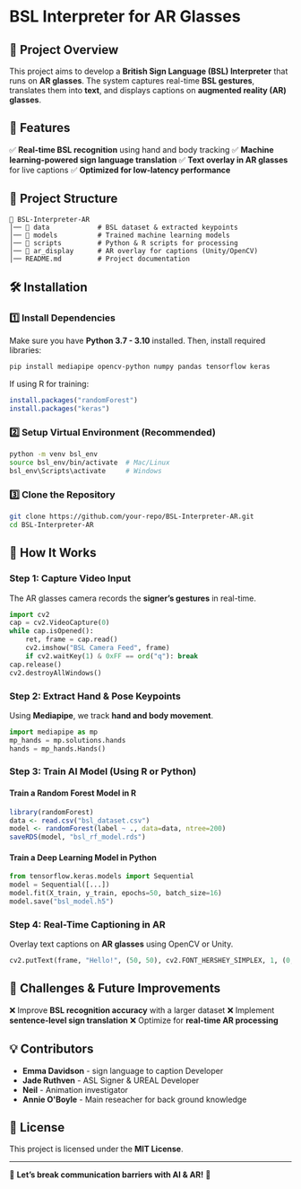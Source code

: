 # BSL Interpreter for AR Glasses

## 📌 Project Overview
This project aims to develop a **British Sign Language (BSL) Interpreter** that runs on **AR glasses**. The system captures real-time **BSL gestures**, translates them into **text**, and displays captions on **augmented reality (AR) glasses**.

## 🚀 Features
✅ **Real-time BSL recognition** using hand and body tracking
✅ **Machine learning-powered sign language translation**
✅ **Text overlay in AR glasses** for live captions
✅ **Optimized for low-latency performance**

## 📂 Project Structure
```
📁 BSL-Interpreter-AR
│── 📂 data            # BSL dataset & extracted keypoints
│── 📂 models          # Trained machine learning models
│── 📂 scripts         # Python & R scripts for processing
│── 📂 ar_display      # AR overlay for captions (Unity/OpenCV)
│── README.md         # Project documentation
```

## 🛠️ Installation
### 1️⃣ Install Dependencies
Make sure you have **Python 3.7 - 3.10** installed. Then, install required libraries:
```bash
pip install mediapipe opencv-python numpy pandas tensorflow keras
```
If using R for training:
```r
install.packages("randomForest")
install.packages("keras")
```

### 2️⃣ Setup Virtual Environment (Recommended)
```bash
python -m venv bsl_env
source bsl_env/bin/activate  # Mac/Linux
bsl_env\Scripts\activate     # Windows
```

### 3️⃣ Clone the Repository
```bash
git clone https://github.com/your-repo/BSL-Interpreter-AR.git
cd BSL-Interpreter-AR
```

## 🎥 How It Works
### Step 1: Capture Video Input
The AR glasses camera records the **signer’s gestures** in real-time.
```python
import cv2
cap = cv2.VideoCapture(0)
while cap.isOpened():
    ret, frame = cap.read()
    cv2.imshow("BSL Camera Feed", frame)
    if cv2.waitKey(1) & 0xFF == ord("q"): break
cap.release()
cv2.destroyAllWindows()
```

### Step 2: Extract Hand & Pose Keypoints
Using **Mediapipe**, we track **hand and body movement**.
```python
import mediapipe as mp
mp_hands = mp.solutions.hands
hands = mp_hands.Hands()
```

### Step 3: Train AI Model (Using R or Python)
#### Train a Random Forest Model in R
```r
library(randomForest)
data <- read.csv("bsl_dataset.csv")
model <- randomForest(label ~ ., data=data, ntree=200)
saveRDS(model, "bsl_rf_model.rds")
```
#### Train a Deep Learning Model in Python
```python
from tensorflow.keras.models import Sequential
model = Sequential([...])
model.fit(X_train, y_train, epochs=50, batch_size=16)
model.save("bsl_model.h5")
```

### Step 4: Real-Time Captioning in AR
Overlay text captions on **AR glasses** using OpenCV or Unity.
```python
cv2.putText(frame, "Hello!", (50, 50), cv2.FONT_HERSHEY_SIMPLEX, 1, (0, 255, 0), 2)
```

## 📌 Challenges & Future Improvements
❌ Improve **BSL recognition accuracy** with a larger dataset
❌ Implement **sentence-level sign translation**
❌ Optimize for **real-time AR processing**

## 💡 Contributors
- **Emma Davidson** - sign language to caption Developer
- **Jade Ruthven** - ASL Signer & UREAL Developer
- **Neil** - Animation investigator
- **Annie O'Boyle** - Main reseacher for back ground knowledge

## 📜 License
This project is licensed under the **MIT License**.

---
🌟 **Let’s break communication barriers with AI & AR!** 🚀

